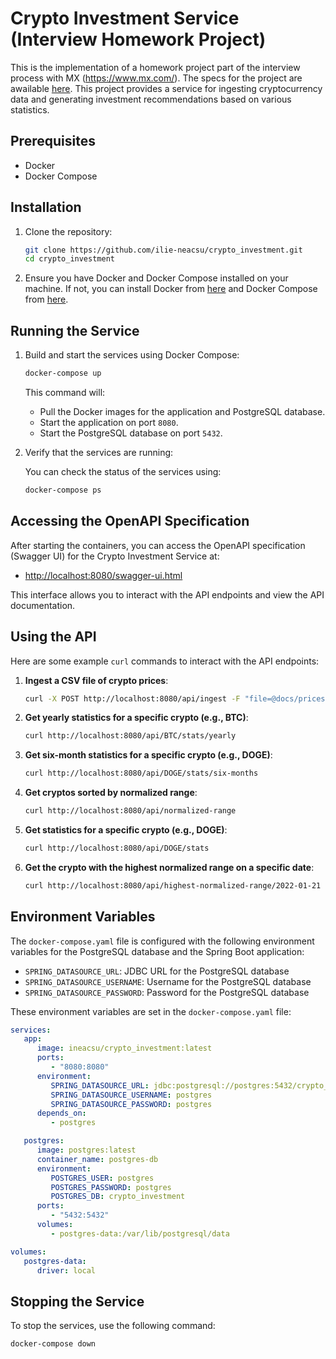 # Crypto Investment Service (Interview Homework Project)

This is the implementation of a homework project part of the interview process with MX (https://www.mx.com/).
The specs for the project are awailable [here](https://github.com/ilie-neacsu/crypto_investment/blob/main/docs/crypto_recommendations_service_specs.pdf). 
This project provides a service for ingesting cryptocurrency data and generating investment recommendations based on various statistics.

## Prerequisites

- Docker
- Docker Compose

## Installation

1. Clone the repository:

    ```sh
    git clone https://github.com/ilie-neacsu/crypto_investment.git
    cd crypto_investment
    ```

2. Ensure you have Docker and Docker Compose installed on your machine. If not, you can install Docker from [here](https://docs.docker.com/get-docker/) and Docker Compose from [here](https://docs.docker.com/compose/install/).

## Running the Service

1. Build and start the services using Docker Compose:

    ```sh
    docker-compose up
    ```

   This command will:
    - Pull the Docker images for the application and PostgreSQL database.
    - Start the application on port `8080`.
    - Start the PostgreSQL database on port `5432`.

2. Verify that the services are running:

   You can check the status of the services using:

    ```sh
    docker-compose ps
    ```

## Accessing the OpenAPI Specification

After starting the containers, you can access the OpenAPI specification (Swagger UI) for the Crypto Investment Service at:

- [http://localhost:8080/swagger-ui.html](http://localhost:8080/swagger-ui.html)


This interface allows you to interact with the API endpoints and view the API documentation.

## Using the API

Here are some example `curl` commands to interact with the API endpoints:

1. **Ingest a CSV file of crypto prices**:

    ```sh
    curl -X POST http://localhost:8080/api/ingest -F "file=@docs/prices/BTC_values.csv"
    ```

2. **Get yearly statistics for a specific crypto (e.g., BTC)**:

    ```sh
    curl http://localhost:8080/api/BTC/stats/yearly
    ```

3. **Get six-month statistics for a specific crypto (e.g., DOGE)**:

    ```sh
    curl http://localhost:8080/api/DOGE/stats/six-months
    ```

4. **Get cryptos sorted by normalized range**:

    ```sh
    curl http://localhost:8080/api/normalized-range
    ```

5. **Get statistics for a specific crypto (e.g., DOGE)**:

    ```sh
    curl http://localhost:8080/api/DOGE/stats
    ```

6. **Get the crypto with the highest normalized range on a specific date**:

    ```sh
    curl http://localhost:8080/api/highest-normalized-range/2022-01-21
    ```

## Environment Variables

The `docker-compose.yaml` file is configured with the following environment variables for the PostgreSQL database and the Spring Boot application:

- `SPRING_DATASOURCE_URL`: JDBC URL for the PostgreSQL database
- `SPRING_DATASOURCE_USERNAME`: Username for the PostgreSQL database
- `SPRING_DATASOURCE_PASSWORD`: Password for the PostgreSQL database

These environment variables are set in the `docker-compose.yaml` file:

```yaml
services:
   app:
      image: ineacsu/crypto_investment:latest
      ports:
         - "8080:8080"
      environment:
         SPRING_DATASOURCE_URL: jdbc:postgresql://postgres:5432/crypto_investment
         SPRING_DATASOURCE_USERNAME: postgres
         SPRING_DATASOURCE_PASSWORD: postgres
      depends_on:
         - postgres

   postgres:
      image: postgres:latest
      container_name: postgres-db
      environment:
         POSTGRES_USER: postgres
         POSTGRES_PASSWORD: postgres
         POSTGRES_DB: crypto_investment
      ports:
         - "5432:5432"
      volumes:
         - postgres-data:/var/lib/postgresql/data

volumes:
   postgres-data:
      driver: local
```

## Stopping the Service

To stop the services, use the following command:

```sh
docker-compose down
```
